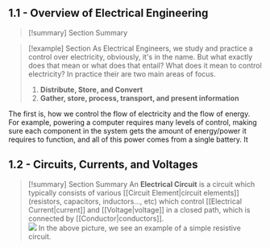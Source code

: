 

## 1.1 - Overview of Electrical Engineering

>[!summary] Section Summary

>[!example] Section
As Electrical Engineers, we study and practice a control over electricity, obviously, it's in the name. But what exactly does that mean or what does that entail? What does it mean to control electricity? In practice their are two main areas of focus.
>1. **Distribute, Store, and Convert**
>2. **Gather, store, process, transport, and present information**
>   
The first is, how we control the flow of electricity and the flow of energy. For example, powering a computer requires many levels of control, making sure each component in the system gets the amount of energy/power it requires to function, and all of this power comes from a single battery. It

## 1.2 - Circuits, Currents, and Voltages

>[!summary] Section Summary
>An **Electrical Circuit** is a circuit which typically consists of various [[Circuit Element|circuit elements]](resistors, capacitors, inductors..., etc) which control [[Electrical Current|current]] and [[Voltage|voltage]] in a closed path, which is connected by [[Conductor|conductors]].  
![](Pasted%20image%2020231105123024.png)
>In the above picture, we see an example of a simple resistive circuit.

